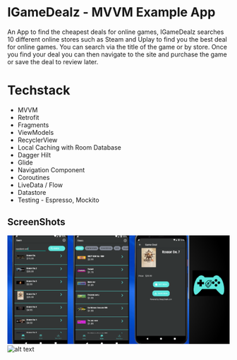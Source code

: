 # IGameDealz - MVVM Example App
An App to find the cheapest deals for online games,
IGameDealz searches 10 different online stores such as Steam and Uplay to find you the best deal for online games. You can search via the title of the game or by store. Once you find your deal you can then navigate to the site and purchase the game or save the deal to review later.

# Techstack 
* MVVM
* Retrofit 
* Fragments 
* ViewModels 
* RecyclerView 
* Local Caching with Room Database
* Dagger Hilt
* Glide
* Navigation Component
* Coroutines
* LiveData / Flow
* Datastore
* Testing - Espresso, Mockito

## ScreenShots

![alt text](https://github.com/danielmbutler/GameDealz/blob/master/Assets/featuregraphic.PNG)
![alt text](https://github.com/danielmbutler/GameDealz/blob/master/Assets/youtubevideo.gif)

